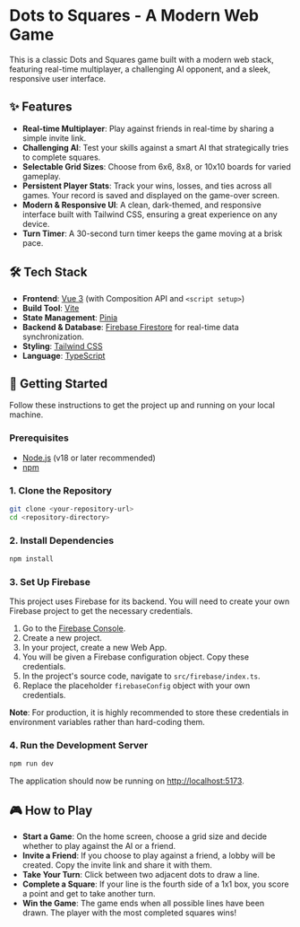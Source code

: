 # Dots to Squares - A Modern Web Game

This is a classic Dots and Squares game built with a modern web stack, featuring real-time multiplayer, a challenging AI opponent, and a sleek, responsive user interface.

## ✨ Features

- **Real-time Multiplayer**: Play against friends in real-time by sharing a simple invite link.
- **Challenging AI**: Test your skills against a smart AI that strategically tries to complete squares.
- **Selectable Grid Sizes**: Choose from 6x6, 8x8, or 10x10 boards for varied gameplay.
- **Persistent Player Stats**: Track your wins, losses, and ties across all games. Your record is saved and displayed on the game-over screen.
- **Modern & Responsive UI**: A clean, dark-themed, and responsive interface built with Tailwind CSS, ensuring a great experience on any device.
- **Turn Timer**: A 30-second turn timer keeps the game moving at a brisk pace.

## 🛠️ Tech Stack

- **Frontend**: [Vue 3](https://vuejs.org/) (with Composition API and `<script setup>`)
- **Build Tool**: [Vite](https://vitejs.dev/)
- **State Management**: [Pinia](https://pinia.vuejs.org/)
- **Backend & Database**: [Firebase Firestore](https://firebase.google.com/docs/firestore) for real-time data synchronization.
- **Styling**: [Tailwind CSS](https://tailwindcss.com/)
- **Language**: [TypeScript](https://www.typescriptlang.org/)

## 🚀 Getting Started

Follow these instructions to get the project up and running on your local machine.

### Prerequisites

- [Node.js](https://nodejs.org/) (v18 or later recommended)
- [npm](https://www.npmjs.com/)

### 1. Clone the Repository

```bash
git clone <your-repository-url>
cd <repository-directory>
```

### 2. Install Dependencies

```bash
npm install
```

### 3. Set Up Firebase

This project uses Firebase for its backend. You will need to create your own Firebase project to get the necessary credentials.

1.  Go to the [Firebase Console](https://console.firebase.google.com/).
2.  Create a new project.
3.  In your project, create a new Web App.
4.  You will be given a Firebase configuration object. Copy these credentials.
5.  In the project's source code, navigate to `src/firebase/index.ts`.
6.  Replace the placeholder `firebaseConfig` object with your own credentials.

**Note**: For production, it is highly recommended to store these credentials in environment variables rather than hard-coding them.

### 4. Run the Development Server

```bash
npm run dev
```

The application should now be running on [http://localhost:5173](http://localhost:5173).

## 🎮 How to Play

- **Start a Game**: On the home screen, choose a grid size and decide whether to play against the AI or a friend.
- **Invite a Friend**: If you choose to play against a friend, a lobby will be created. Copy the invite link and share it with them.
- **Take Your Turn**: Click between two adjacent dots to draw a line.
- **Complete a Square**: If your line is the fourth side of a 1x1 box, you score a point and get to take another turn.
- **Win the Game**: The game ends when all possible lines have been drawn. The player with the most completed squares wins!
